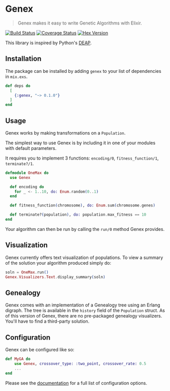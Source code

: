# Genex

> Genex makes it easy to write Genetic Algorithms with Elixir.

[![Build Status](https://travis-ci.org/seanmor5/genex.svg?branch=master)](https://travis-ci.org/seanmor5/genex)
[![Coverage Status](https://coveralls.io/repos/github/seanmor5/genex/badge.svg?branch=master)](https://coveralls.io/github/seanmor5/genex?branch=master)
[![Hex Version](https://img.shields.io/hexpm/v/genex)](https://hex.pm/packages/genex/0.1.4)

This library is inspired by Python's [DEAP](https://github.com/deap/deap).

## Installation

The package can be installed by adding `genex` to your list of dependencies in `mix.exs`.

```elixir
def deps do
  [
    {:genex, "~> 0.1.0"}
  ]
end
```

## Usage

Genex works by making transformations on a `Population`.

The simplest way to use Genex is by including it in one of your modules with default parameters.

It requires you to implement 3 functions: `encoding/0`, `fitness_function/1`, `terminate?/1`.

```elixir
defmodule OneMax do
  use Genex

  def encoding do
    for _ <- 1..10, do: Enum.random(0..1)
  end

  def fitness_function(chromosome), do: Enum.sum(chromosome.genes)

  def terminate?(population), do: population.max_fitness == 10
end
```

Your algorithm can then be run by calling the `run/0` method Genex provides.

## Visualization

Genex currently offers text visualization of populations. To view a summary of the solution your algorithm produced simply do:
```elixir
soln = OneMax.run()
Genex.Visualizers.Text.display_summary(soln)
```

## Genealogy

Genex comes with an implementation of a Genealogy tree using an Erlang digraph. The tree is available in the `history` field of the `Population` struct. As of this version of Genex, there are no pre-packaged genealogy visualizers. You'll have to find a third-party solution.

## Configuration

Genex can be configured like so:
```elixir
def MyGA do
    use Genex, crossover_type: :two_point, crossover_rate: 0.5
    ...
end
```

Please see the [documentation](https://hexdocs.pm/genex/tutorials-getting-started.html#content) for a full list of configuration options.
